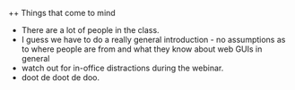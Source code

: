 ++ Things that come to mind
- There are a lot of people in the class.
- I guess we have to do a really general introduction - no assumptions as to where people are from and what they know about web GUIs in general
- watch out for in-office distractions during the webinar.
- doot de doot de doo.
